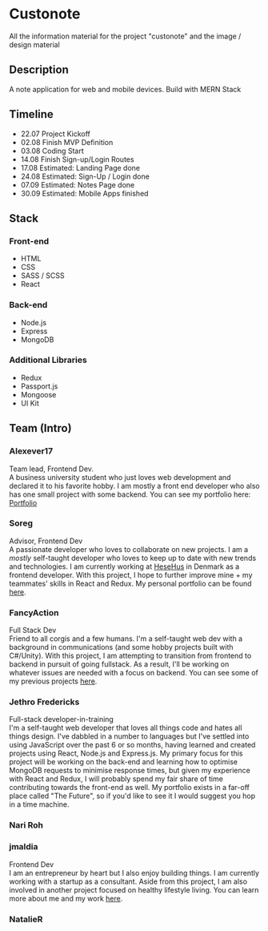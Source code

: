 # Custonote

All the information material for the project "custonote" and the image / design material

## Description

A note application for web and mobile devices. Build with MERN Stack

## Timeline

- 22.07 Project Kickoff
- 02.08 Finish MVP Definition
- 03.08 Coding Start
- 14.08 Finish Sign-up/Login Routes
- 17.08 Estimated: Landing Page done
- 24.08 Estimated: Sign-Up / Login done
- 07.09 Estimated: Notes Page done
- 30.09 Estimated: Mobile Apps finished

## Stack

### Front-end

- HTML
- CSS
- SASS / SCSS
- React

### Back-end

- Node.js
- Express
- MongoDB

### Additional Libraries

- Redux
- Passport.js
- Mongoose
- UI Kit

## Team (Intro)

### Alexever17

Team lead, Frontend Dev.<br>
A business university student who just loves web development and declared it to his favorite hobby. I am mostly a front end developer who also has one small project with some backend. You can see my portfolio here: [Portfolio](https://malakhov.work)

### Soreg

Advisor, Frontend Dev<br>
A passionate developer who loves to collaborate on new projects. I am a _mostly_ self-taught developer who loves to keep up to date with new trends and technologies. I am currently working at [HeseHus](https://www.hesehus.com/) in Denmark as a frontend developer. With this project, I hope to further improve mine + my teammates' skills in React and Redux. My personal portfolio can be found [here](http://sorendev-sidescroll-test.herokuapp.com/).

### FancyAction

Full Stack Dev<br>
Friend to all corgis and a few humans. I'm a self-taught web dev with a background in communications (and some hobby projects built with C#/Unity). With this project, I am attempting to transition from frontend to backend in pursuit of going fullstack. As a result, I'll be working on whatever issues are needed with a focus on backend. You can see some of my previous projects [here](http://Allistair.net).

### Jethro Fredericks

Full-stack developer-in-training<br>
I'm a self-taught web developer that loves all things code and hates all things design. I've dabbled in a number to languages but I've settled into using JavaScript over the past 6 or so months, having learned and created projects using React, Node.js and Express.js. My primary focus for this project will be working on the back-end and learning how to optimise MongoDB requests to minimise response times, but given my experience with React and Redux, I will probably spend my fair share of time contributing towards the front-end as well. My portfolio exists in a far-off place called "The Future", so if you'd like to see it I would suggest you hop in a time machine.

### Nari Roh

### jmaldia

Frontend Dev <br>
I am an entrepreneur by heart but I also enjoy building things. I am currently working with a startup as a consultant. Aside from this project, I am also involved in another project focused on healthy lifestyle living. You can learn more about me and my work [here](http://jonmaldia.com).

### NatalieR
